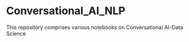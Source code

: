 # Conversational_AI_NLP

This repository comprises various notebooks on Conversational AI-Data Science
